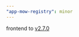 ```yaml
---
"app-mow-registry": minor
---
```


frontend to [v2.7.0](https://github.com/lblod/frontend-mow-registry/releases/tag/v2.7.0)
